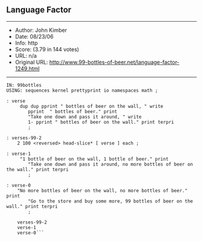 
## Language Factor ##
---
- Author: John Kimber
- Date: 08/23/06
- Info: http
- Score:  (3.79 in 144 votes)
- URL: n/a
- Original URL: http://www.99-bottles-of-beer.net/language-factor-1249.html
---

```
IN: 99bottles
USING: sequences kernel prettyprint io namespaces math ;
	
: verse
	 dup dup pprint " bottles of beer on the wall, " write
		pprint  " bottles of beer." print
		"Take one down and pass it around, " write
		1- pprint " bottles of beer on the wall." print	terpri
		;

: verses-99-2  
	2 100 <reversed> head-slice* [ verse ] each ;
		
: verse-1
	 "1 bottle of beer on the wall, 1 bottle of beer." print
		"Take one down and pass it around, no more bottles of beer on the wall." print terpri
		;
		
: verse-0
	"No more bottles of beer on the wall, no more bottles of beer." print
		"Go to the store and buy some more, 99 bottles of beer on the wall." print terpri
		;
		
	verses-99-2
	verse-1
	verse-0```